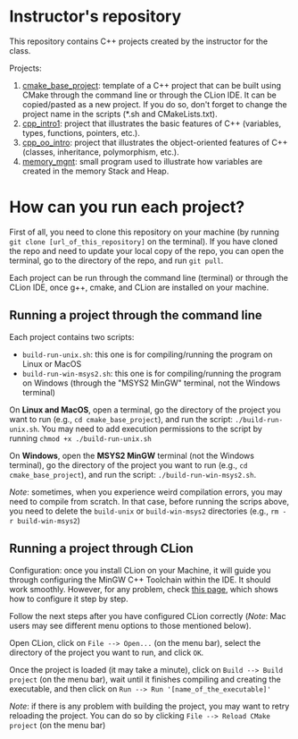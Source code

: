 # Instructor's repository

This repository contains C++ projects created by the instructor for the class.

Projects:
1. [cmake_base_project](cmake_base_project): template of a C++ project that can be built using CMake through the command line or through the CLion IDE. It can be copied/pasted as a new project. If you do so, don't forget to change the project name in the scripts (*.sh and CMakeLists.txt).
2. [cpp_intro1](cpp_intro1): project that illustrates the basic features of C++ (variables, types, functions, pointers, etc.).
3. [cpp_oo_intro](cpp_oo_intro): project that illustrates the object-oriented features of C++ (classes, inheritance, polymorphism, etc.).
4. [memory_mgnt](memory_mgnt): small program used to illustrate how variables are created in the memory Stack and Heap.

# How can you run each project?

First of all, you need to clone this repository on your machine (by running `git clone [url_of_this_repository]` on the terminal). 
If you have cloned the repo and need to update your local copy of the repo, you can open the terminal, go to the directory of the repo, and run `git pull`.

Each project can be run through the command line (terminal) or through the CLion IDE, once g++, cmake, and CLion are installed on your machine.

## Running a project through the command line

Each project contains two scripts:
* `build-run-unix.sh`: this one is for compiling/running the program on Linux or MacOS
* `build-run-win-msys2.sh`: this one is for compiling/running the program on Windows (through the "MSYS2 MinGW" terminal, not the Windows terminal)

On **Linux and MacOS**, open a terminal, go the directory of the project you want to run (e.g., `cd cmake_base_project`), and run the script: `./build-run-unix.sh`. 
You may need to add execution permissions to the script by running `chmod +x ./build-run-unix.sh`

On **Windows**, open the **MSYS2 MinGW** terminal (not the Windows terminal), go the directory of the project you want to run (e.g., `cd cmake_base_project`), and run the script: `./build-run-win-msys2.sh`. 

*Note*: sometimes, when you experience weird compilation errors, you may need to compile from scratch. In that case, before running the scrips above, you need to delete  the `build-unix` or `build-win-msys2` directories (e.g., `rm -r build-win-msys2`)

## Running a project through CLion

Configuration: once you install CLion on your Machine, it will guide you through configuring the MinGW C++ Toolchain within the IDE. It should work smoothly. However, for any problem, check [this page](https://www.jetbrains.com/help/clion/quick-tutorial-on-configuring-clion-on-windows.html#MinGW), which shows how to configure it step by step.

Follow the next steps after you have configured CLion correctly (*Note*: Mac users may see different menu options to those mentioned below).

Open CLion, click on `File --> Open...` (on the menu bar), select the directory of the project you want to run, and click `OK`.

Once the project is loaded (it may take a minute), click on `Build --> Build project` (on the menu bar), wait until it finishes compiling and creating the executable, and then click on `Run --> Run '[name_of_the_executable]'`

*Note*: if there is any problem with building the project, you may want to retry reloading the project. You can do so by clicking `File --> Reload CMake project` (on the menu bar)
